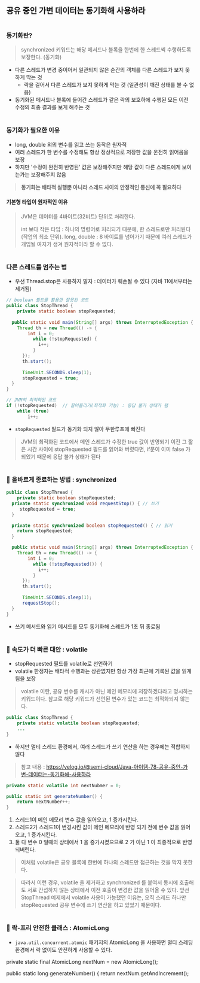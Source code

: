 ## 공유 중인 가변 데이터는 동기화해 사용하라

#
### 동기화란?
> synchronized 키워드는 해당 메서드나 블록을 한번에 한 스레드씩 수행하도록 보장한다. (동기화)

- 다른 스레드가 변경 중이어서 일관되지 않은 순간의 객체를 다른 스레드가 보지 못하게 막는 것
  - 락을 걸어서 다른 스레드가 보지 못하게 막는 것 (일관성이 깨진 상태를 볼 수 없음)
- 동기화된 메서드나 블록에 들어간 스레드가 같은 락의 보호하에 수행된 모든 이전 수정의 최종 결과를 보게 해주는 것

#
### 동기화가 필요한 이유
- long, double 외의 변수를 읽고 쓰는 동작은 원자적
- 여러 스레드가 한 변수를 수정해도 항상 정상적으로 저장한 값을 온전히 읽어옴을 보장
- 하지만 '수정이 완전히 반영된' 값은 보장해주지만 해당 값이 다른 스레드에게 보이는가는 보장해주지 않음

> __동기화는 배타적 실행뿐 아니라 스레드 사이의 안정적인 통신에 꼭 필요하다__

#### 기본형 타입이 원자적인 이유  
> JVM은 데이터를 4바이트(32비트) 단위로 처리한다.
> 
> int 보다 작은 타입 : 하나의 명령어로 처리되기 때문에, 한 스레드로만 처리된다(작업의 최소 단위).
> long, double : 8 바이트를 넘어가기 때문에 여러 스레드가 개입될 여지가 생겨 원자적이라 할 수 없다.

#
### 다른 스레드를 멈추는 법

- 우선 Thread.stop은 사용하지 말자 : 데이터가 훼손될 수 있다 (자바 11에서부터는 제거됨)

```java
// boolean 필드를 활용한 잘못된 코드
public class StopThread {
	private static boolean stopRequested;
    
  public static void main(String[] args) throws InterruptedException {
    Thread th = new Thread(() -> {
        int i = 0;
          while (!stopRequested) {
            i++;
          }
      });
      th.start();
      
      TimeUnit.SECONDS.sleep(1);
      stopRequested = true;
  }
}
```
```java
// JVM의 최적화된 코드
if (!stopRequested)  // 끌어올리기(최적화 기능) : 응답 불가 상태가 됌
	while (true)
    	i++;
```
- `stopRequested` 필드가 동기화 되지 않아 무한루프에 빠진다
> JVM의 최적화된 코드에서 메인 스레드가 수정한 true 값이 반영되기 이전 그 짧은 시간 사이에 stopRequested 필드를 읽어와 버렸다면,
> if문이 이미 false 가 되었기 때문에 응답 불가 상태가 된다

#
### 🐶 올바르게 종료하는 방법 : synchronized
```java
public class StopThread {
	private static boolean stopRequested;
  private static synchronized void requestStop() { // 쓰기
     stopRequested = true;
  }

  private static synchronized boolean stopRequested() { // 읽기
    return stopRequested;
  }

  public static void main(String[] args) throws InterruptedException {
    Thread th = new Thread(() -> {
        int i = 0;
          while (!stopRequested()) {
            i++;
          }
      });
      th.start();
      
      TimeUnit.SECONDS.sleep(1);
      requestStop();
  }
}
```
- 쓰기 메서드와 읽기 메서드를 모두 동기화해 스레드가 1초 뒤 종료됨

#
### 🐶 속도가 더 빠른 대안 : volatile
- stopRequested 필드를 volatile로 선언하기
- volatile 한정자는 배타적 수행과는 상관없지만 항상 가장 최근에 기록된 값을 읽게됨을 보장

> volatile 이란, 공유 변수를 캐시가 아닌 메인 메모리에 저장하겠다라고 명시하는 키워드이다.
> 참고로 해당 키워드가 선언된 변수가 있는 코드는 최적화되지 않는다.

```java
public class StopThread {
	private static volatile boolean stopRequested;
    ...
}
```

- 하지만 멀티 스레드 환경에서, 여러 스레드가 쓰기 연산을 하는 경우에는 적합하지 않다

> 참고 내용 : https://velog.io/@semi-cloud/Java-아이템-78-공유-중인-가변-데이터는-동기화해-사용하라

```java
private static volatile int nextNubmer = 0;

public static int generateNumber() {
	return nextNumber++;
}
```
1. 스레드1이 메인 메모리 변수 값을 읽어오고, 1 증가시킨다.
2. 스레드2가 스레드1이 변경시킨 값이 메인 메모리에 반영 되기 전에 변수 값을 읽어오고, 1 증가시킨다.
3. 둘 다 변수 0 일때의 상태에서 1 을 증가시켰으므로 2 가 아닌 1 이 최종적으로 반영되버린다.

> 이처럼 volatile은 공유 블록에 한번에 하나의 스레드만 접근하는 것을 막지 못한다.  

> 따라서 이런 경우, volatile 을 제거하고 synchronized 를 붙여서 동시에 호출해도 서로 간섭하지 않는 상태에서 이전 호출이 변경한 값을 읽어올 수 있다.
> 앞선 StopThread 예제에서 volatile 사용이 가능했던 이유는, 오직 스레드 하나만 stopRequested 공유 변수에 쓰기 연산을 하고 있었기 때문이다.

#
### 🐶 락-프리 안전한 클래스 : AtomicLong
- `java.util.concurrent.atomic` 패키지의 AtomicLong 을 사용하면 멀티 스레딩 환경에서 락 없이도 안전하게 사용할 수 있다.

private static final AtomicLong nextNum = new AtomicLong();

public static long generateNumber() {
	return nextNum.getAndIncrement();

